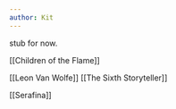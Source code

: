 ```yaml
---
author: Kit
---
```

stub for now.

[[Children of the Flame]]

[[Leon Van Wolfe]]
[[The Sixth Storyteller]]

[[Serafina]]
